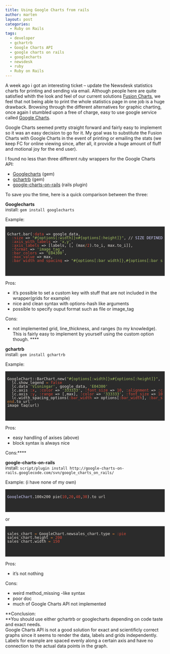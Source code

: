 ```yaml
---
title: Using Google Charts from rails
author: marten
layout: post
categories:
  - Ruby on Rails
tags:
  - developer
  - gchartrb
  - Google Charts API
  - google charts on rails
  - googlecharts
  - newsdesk
  - ruby
  - Ruby on Rails
---
```

A week ago i got an interesting ticket – update the Newsdesk statistics charts for printing and sending via email. Although people here are quite satisfied whith the look and feel of our current solutions <a href="http://www.fusioncharts.com/" target="_self">Fusion Charts</a>, we feel that not being able to print the whole statistics page in one job is a huge drawback. Browsing through the different alternatives for graphic charting, once again I stumbled upon a free of charge, easy to use google service called <a href="http://http://code.google.com/apis/chart/" target="_self">Google Charts</a>.

Google Charts seemed pretty straight forward and fairly easy to implement so it was an easy decision to go for it. My goal was to substitute the Fusion Charts with Google Charts in the event of printing or emailing the stats (we keep FC for online viewing since, after all, it provide a huge amount of fluff and motional joy for the end user).

I found no less than three different ruby wrappers for the Google Charts API:

*   <a title="Googlecharts" href="http://googlecharts.rubyforge.org/" target="_blank">Googlecharts</a> (gem)
*   <a title="gchartrb" href="http://code.google.com/p/gchartrb/" target="_blank">gchartrb</a> (gem)
*   <a title="google-charts-on-rails" href="http://code.google.com/p/google-charts-on-rails/" target="_blank">google-charts-on-rails</a> (rails plugin)

To save you the time, here is a quick comparison between the three:

**Googlecharts**  
install: `gem install googlecharts`

Example:

<pre style="overflow:auto;background-color:#2b2b2b;color:#e6e1dc;line-height:12px;font-size:12px;padding:6px;"><pre class="sunburst"><span class="Support">Gchart</span>.<span class="Entity">bar</span>(<span style="color:#da4939;"><span style="color:#da4939;">:</span>data</span> =&gt; google_data, <span style="color:#da4939;"><span style="color:#da4939;">
  :</span>size</span> =&gt; <span style="color:#a5c261;"><span style="color:#a5c261;">"</span><span class="StringEmbeddedSource"><span class="StringEmbeddedSource">#{</span>options<span class="StringEmbeddedSource">[</span><span class="StringConstant"><span class="StringConstant">:</span>width</span><span class="StringEmbeddedSource">]</span><span class="StringEmbeddedSource">}</span></span>x<span class="StringEmbeddedSource"><span class="StringEmbeddedSource">#{</span>options<span class="StringEmbeddedSource">[</span><span class="StringConstant"><span class="StringConstant">:</span>height</span><span class="StringEmbeddedSource">]</span><span class="StringEmbeddedSource">}</span></span><span style="color:#a5c261;">"</span></span>, <span class="StringRegexp"><span class="StringRegexp">/</span></span><span class="StringRegexp"><span class="StringRegexp">/</span></span> <span style="color:#d0d0ff;">SIZE</span> <span style="color:#d0d0ff;">DEFINED</span> <span style="color:#d0d0ff;">AS</span> <span style="color:#d0d0ff;">STRING</span> <span style="color:#d0d0ff;">WITH</span> <span style="color:#d0d0ff;">BOTH</span> <span style="color:#d0d0ff;">WIDTH</span> <span style="color:#d0d0ff;">AND</span> <span style="color:#d0d0ff;">HEIGHT</span>, <span style="color:#d0d0ff;">NOT</span> <span style="color:#d0d0ff;">GOOD</span>
  <span style="color:#da4939;"><span style="color:#da4939;">:</span>axis_with_labels</span> =&gt; <span style="color:#a5c261;"><span style="color:#a5c261;">'</span>x,y<span style="color:#a5c261;">'</span></span>, <span style="color:#da4939;"><span style="color:#da4939;">
  :</span>axis_labels</span> =&gt; [labels, [<span style="color:#da4939;"></span>, (max<span style="color:#cc7833;">/</span><span style="color:#da4939;">2</span>).<span class="Entity">to_i</span>, max.<span class="Entity">to_i</span>]],
  <span style="color:#da4939;"><span style="color:#da4939;">:</span>format</span> =&gt; <span style="color:#a5c261;"><span style="color:#a5c261;">'</span>image_tag<span style="color:#a5c261;">'</span></span>, <span style="color:#da4939;"><span style="color:#da4939;">
  :</span>bar_colors</span> =&gt; <span style="color:#a5c261;"><span style="color:#a5c261;">'</span>E04300<span style="color:#a5c261;">'</span></span>,
  <span style="color:#da4939;"><span style="color:#da4939;">:</span>max_value</span> =&gt; max, <span style="color:#da4939;"><span style="color:#da4939;">
  :</span>bar_width_and_spacing</span> =&gt; <span style="color:#a5c261;"><span style="color:#a5c261;">"</span><span class="StringEmbeddedSource"><span class="StringEmbeddedSource">#{</span>options<span class="StringEmbeddedSource">[</span><span class="StringConstant"><span class="StringConstant">:</span>bar_width</span><span class="StringEmbeddedSource">]</span><span class="StringEmbeddedSource">}</span></span>,<span class="StringEmbeddedSource"><span class="StringEmbeddedSource">#{</span>options<span class="StringEmbeddedSource">[</span><span class="StringConstant"><span class="StringConstant">:</span>bar_spacing</span><span class="StringEmbeddedSource">]</span><span class="StringEmbeddedSource">}</span></span><span style="color:#a5c261;">"</span></span>)</pre>
</pre>

Pros:  
- it’s possible to set a custom key with stuff that are not included in the wrapper(grids for example)  
- nice and clean syntax with options-hash like arguments  
- possible to specify ouput format such as file or image_tag

Cons:  
- not implemented grid, line_thickness, and ranges (to my knowledge). This is fairly easy to implement by yourself using the custom option though. ****

**gchartrb**  
install: `gem install gchartrb`

Example:

<pre style="overflow:auto;background-color:#2b2b2b;color:#e6e1dc;line-height:12px;font-size:12px;padding:6px;"><pre class="sunburst"><span class="Support">GoogleChart</span>::<span class="Entity">BarChart</span>.<span class="Entity">new</span>(<span style="color:#a5c261;"><span style="color:#a5c261;">"</span><span class="StringEmbeddedSource"><span class="StringEmbeddedSource">#{</span>options<span class="StringEmbeddedSource">[</span><span class="StringConstant"><span class="StringConstant">:</span>width</span><span class="StringEmbeddedSource">]</span><span class="StringEmbeddedSource">}</span></span>x<span class="StringEmbeddedSource"><span class="StringEmbeddedSource">#{</span>options<span class="StringEmbeddedSource">[</span><span class="StringConstant"><span class="StringConstant">:</span>height</span><span class="StringEmbeddedSource">]</span><span class="StringEmbeddedSource">}</span></span><span style="color:#a5c261;">"</span></span>, options[<span style="color:#da4939;"><span style="color:#da4939;">:</span>name</span>]) <span style="color:#cc7833;">do </span>|<span style="color:#d0d0ff;">lc</span>| <span class="StringRegexp"><span class="StringRegexp">/</span></span><span class="StringRegexp"><span class="StringRegexp">/</span></span> <span style="color:#d0d0ff;">SIZE</span> <span style="color:#d0d0ff;">DEFINED</span> <span style="color:#d0d0ff;">AS</span> <span style="color:#d0d0ff;">STRING</span> <span style="color:#d0d0ff;">WITH</span> <span style="color:#d0d0ff;">BOTH</span> <span style="color:#d0d0ff;">WIDTH</span> <span style="color:#d0d0ff;">AND</span> <span style="color:#d0d0ff;">HEIGHT</span>, <span style="color:#d0d0ff;">NOT</span> <span style="color:#d0d0ff;">GOOD</span>
  lc.<span class="Entity">show_legend</span> <span style="color:#cc7833;">=</span> <span style="color:#da4939;">false</span>
  lc.<span class="Entity">data</span> <span style="color:#a5c261;"><span style="color:#a5c261;">'</span>Visningar<span style="color:#a5c261;">'</span></span>, google_data, <span style="color:#a5c261;"><span style="color:#a5c261;">'</span>E04300<span style="color:#a5c261;">'
</span></span>  lc.<span class="Entity">axis</span> <span style="color:#da4939;"><span style="color:#da4939;">:</span>x</span>, <span style="color:#da4939;"><span style="color:#da4939;">:</span>color</span> =&gt; <span style="color:#a5c261;"><span style="color:#a5c261;">'</span>333333<span style="color:#a5c261;">'</span></span>, <span style="color:#da4939;"><span style="color:#da4939;">:</span>font_size</span> =&gt; <span style="color:#da4939;">10</span>, <span style="color:#da4939;"><span style="color:#da4939;">:</span>alignment</span> =&gt; <span style="color:#da4939;"><span style="color:#da4939;">:</span>center</span>, <span style="color:#da4939;"><span style="color:#da4939;">:</span>labels</span> =&gt; labels
  lc.<span class="Entity">axis</span> <span style="color:#da4939;"><span style="color:#da4939;">:</span>y</span>, <span style="color:#da4939;"><span style="color:#da4939;">:</span>range</span> =&gt; [<span style="color:#da4939;"></span>,max], <span style="color:#da4939;"><span style="color:#da4939;">:</span>color</span> =&gt; <span style="color:#a5c261;"><span style="color:#a5c261;">'</span>333333<span style="color:#a5c261;">'</span></span>, <span style="color:#da4939;"><span style="color:#da4939;">:</span>font_size</span> =&gt; <span style="color:#da4939;">10</span>, <span style="color:#da4939;"><span style="color:#da4939;">:</span>alignment</span> =&gt; <span style="color:#da4939;"><span style="color:#da4939;">:</span>center
</span>  lc.<span class="Entity">width_spacing_options</span>(<span style="color:#da4939;"><span style="color:#da4939;">:</span>bar_width</span> =&gt; options[<span style="color:#da4939;"><span style="color:#da4939;">:</span>bar_width</span>], <span style="color:#da4939;"><span style="color:#da4939;">:</span>bar_spacing</span> =&gt; options[<span style="color:#da4939;"><span style="color:#da4939;">:</span>bar_spacing</span>]) <span style="color:#cc7833;">
end</span>.<span class="Entity">to_url</span> <span class="Entity">
image_tag</span>(url)</pre>
</pre>

Pros:  
- easy handling of axises (above)  
- block syntax is always nice

Cons:****

**google-charts-on-rails**  
install: `script/plugin install http://google-charts-on-rails.googlecode.com/svn/google_charts_on_rails/ `

Example: (i have none of my own)

<pre style="overflow:auto;background-color:#2b2b2b;color:#e6e1dc;line-height:12px;font-size:12px;padding:6px;"><pre class="sunburst"><span style="color:#d0d0ff;">GoogleChart</span>.100<span class="Entity">x200_pie</span>(<span style="color:#da4939;">10</span>,<span style="color:#da4939;">20</span>,<span style="color:#da4939;">40</span>,<span style="color:#da4939;">30</span>).<span class="Entity">to_url</span></pre>
</pre>

or

<pre style="overflow:auto;background-color:#2b2b2b;color:#e6e1dc;line-height:12px;font-size:12px;padding:6px;"><pre class="sunburst">sales_chart <span style="color:#cc7833;">=</span> <span class="Support">GoogleChart</span>.<span class="Entity">new</span>sales_chart.<span class="Entity">type</span> <span style="color:#cc7833;">=</span> <span style="color:#da4939;"><span style="color:#da4939;">:</span>pie</span>
sales_chart.<span class="Entity">height</span> <span style="color:#cc7833;">=</span> <span style="color:#da4939;">200
</span>sales_chart.<span class="Entity">width</span> <span style="color:#cc7833;">=</span> <span style="color:#da4939;">150</span></pre>
</pre>

Pros:  
- it’s not nothing

Cons:

- weird method_missing -like syntax  
- poor doc  
- much of Google Charts API not implemented

**Conclusion:  
**You should use either gchartrb or googlecharts depending on code taste and exact needs.  
Google Charts API is not a good solution for exact and scientificly correct graphs since it seems to render the data, labels and grids independently. Labels for example are spaced evenly along a certain axis and have no connection to the actual data points in the graph.